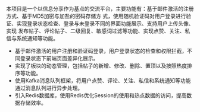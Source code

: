 本项目是一个以信息分享作为基点的交流平台，主要功能有：基于邮件激活的注册方式、基于MD5加密与加盐的密码存储方
式，使用随机验证码对用户登录进行验证、实现登录状态检查、登录与未登录不同的界面功能展示、支持用户上传头像、实现
发布帖子、评论帖子、二级回复、敏感词过滤等功能、实现点赞、关注、私信与系统通知等功能。
+ 基于邮件激活的用户注册和验证码登录，用户登录状态的检查和权限拦截，不同登录状态下前端页面差异化展示。
+ 实现了板块的动态管理，包括帖子的新增、修改、删除、置顶以及按照热度排序等功能。
+ 使用Kafka消息队列框架，将用户点赞、评论、关注、私信和系统通知等功能通过消息队列进行异步处理。
+ 引入Redis数据库，使用Redis优化Session的使用和热点数据的访问，提高数据存储效率。
